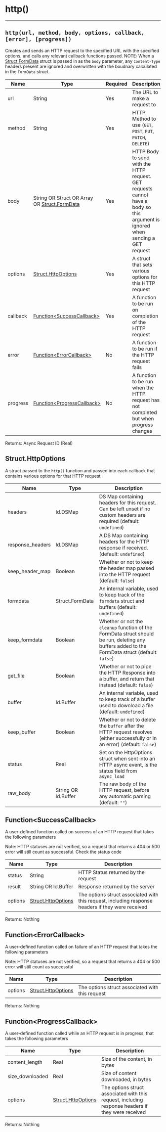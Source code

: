 # http()
---

## `http(url, method, body, options, callback, [error], [progress])`

Creates and sends an HTTP request to the specified URL with the specified options, and calls any relevant callback functions passed.
NOTE: When a [Struct.FormData](form-data.md?id=formdata-1) struct is passed in as the `body` parameter, any `Content-Type` headers present are ignored and overwritten with the boudnary calculated in the `FormData` struct.


| Name | Type | Required | Description |
| - | - | - | - |
| url | String | Yes | The URL to make a request to |
| method | String | Yes | HTTP Method to use (`GET`, `POST`, `PUT`, `PATCH`, `DELETE`) |
| body | String OR Struct OR Array OR [Struct.FormData](form-data.md?id=formdata-1) | Yes | HTTP Body to send with the HTTP request. GET requests cannot have a body so this argument is ignored when sending a GET request |
| options | [Struct.HttpOptions](http.md?id=structhttpoptions) | Yes | A struct that sets various options for this HTTP request |
| callback | [Function\<SuccessCallback>](http.md?id=functionltsuccesscallbackgt) | Yes | A function to be run on completion of the HTTP request |
| error | [Function\<ErrorCallback>](http.md?id=functionlterrorcallbackgt) | No | A function to be run if the HTTP request fails
| progress | [Function\<ProgressCallback>](http.md?id=functionltprogresscallbackgt) | No | A function to be run when the HTTP request has not completed but when progress changes | 

Returns: Async Request ID (Real)



## Struct.HttpOptions

A struct passed to the `http()` function and passed into each callback that contains various options for that HTTP request

| Name | Type | Description |
| - | - | - |
| headers | Id.DSMap | DS Map containing headers for this request. Can be left unset if no custom headers are required (default: `undefined`) |
| response_headers | Id.DSMap | A DS Map containing headers for the HTTP response if received. (default: `undefined`) |
| keep_header_map | Boolean | Whether or not to keep the header map passed into the HTTP request (default: `false`) |
| formdata | Struct.FormData | An internal variable, used to keep track of the `formdata` struct and buffers (default: `undefined`) |
| keep_formdata | Boolean | Whether or not the `cleanup` function of the FormData struct should be run, deleting any buffers added to the FormData struct (default: `false`) |
| get_file | Boolean | Whether or not to pipe the HTTP Response into a buffer, and return that instead (default: `false`) |
| buffer | Id.Buffer | An internal variable, used to keep track of a buffer used to download a file (default: `undefined`) |
| keep_buffer | Boolean | Whether or not to delete the `buffer` after the HTTP request resolves (either successfully or in an error) (default: `false`) |
| status | Real | Set on the HttpOptions struct when sent into an HTTP async event, is the status field from `async_load` |
| raw_body | String OR Id.Buffer | The raw body of the HTTP request, before any automatic parsing (default: `""`) |


## Function\<SuccessCallback>

A user-defined function called on success of an HTTP request that takes the following parameters

Note: HTTP statuses are not verified, so a request that returns a 404 or 500 error will still count as successful. Check the status code 

| Name | Type | Description | 
| - | - | - | 
| status | String | HTTP Status returned by the request |
| result | String OR Id.Buffer | Response returned by the server |
| options | [Struct.HttpOptions](http.md?id=structhttpoptions) | The options struct associated with this request, including response headers if they were received |

Returns: Nothing



## Function\<ErrorCallback>

A user-defined function called on failure of an HTTP request that takes the following parameters

Note: HTTP statuses are not verified, so a request that returns a 404 or 500 error will still count as successful

| Name | Type | Description |
| - | - | - |
| options | [Struct.HttpOptions](http.md?id=structhttpoptions) | The options struct associated with this request |

Returns: Nothing


## Function\<ProgressCallback> 

A user-defined function called while an HTTP request is in progress, that takes the following parameters


| Name | Type | Description |
| - | - | - |
| content_length | Real | Size of the content, in bytes |
| size_downloaded | Real | Size of content downloaded, in bytes |
| options | [Struct.HttpOptions](http.md?id=structhttpoptions) |  The options struct associated with this request, including response headers if they were received |

Returns: Nothing
